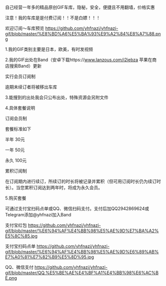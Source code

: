 自己经营一年多的精品原创GIF车库，隐秘，安全，便捷且不用翻墙，价格实惠

注意！我的车库是是付费订阅！！不是白嫖！！！

欢迎订阅～车库预览 https://github.com/yhfnazi/yhfnazi-gif/blob/master/%E8%BD%A6%E5%BA%93%E9%A2%84%E8%A7%88.png

1.我的GIF类别主要是日本，欧美，有时发视频

2.我的GIF出处在Band（安卓下载https://www.lanzous.com/i2iebza 苹果在商店搜索Band）更新

实行会员订阅制

逾期未续订者将被移出车库

3.能搜到的出处我会只公布出处，特殊资源会另附文件

4.具体套餐说明

订阅会员制

套餐标准如下

半年 30元

一年 50元

永久 100元

累积订阅制

在订阅期内进行续订，所续订的时长将被记录并累积（但可用订阅时长仍为续订时长）。当您累积订阅达到两年时，将成为永久会员。

5.购买套餐

可通过支付宝扫码点单或QQ、微信扫码支付。支付后加QQ2942869624或Telegram添加@yhfnazi加入Band

支付宝红包 https://github.com/yhfnazi/yhfnazi-gif/blob/master/%E6%94%AF%E4%BB%98%E5%AE%9D%E7%BA%A2%E5%8C%85.jpg

支付宝扫码点单 https://github.com/yhfnazi/yhfnazi-gif/blob/master/%E6%94%AF%E4%BB%98%E5%AE%9D%E6%89%AB%E7%A0%81%E7%82%B9%E5%8D%95.jpg

QQ、微信支付 https://github.com/yhfnazi/yhfnazi-gif/blob/master/QQ.%E5%BE%AE%E4%BF%A1%E4%BB%98%E6%AC%BE.png

